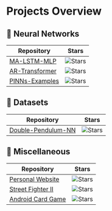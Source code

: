 # Projects Overview
 
## 🤖 Neural Networks
| Repository | Stars |
|------------|:-----:|
| [MA-LSTM-MLP](https://github.com/javierfa98/MA-LSTM-MLP) | ![Stars](https://img.shields.io/github/stars/javierfa98/MA-LSTM-MLP?style=social) |
| [AR-Transformer](https://github.com/javierfa98/AR_Transformer) | ![Stars](https://img.shields.io/github/stars/javierfa98/AR_Transformer?style=social) |
| [PINNs-Examples](https://github.com/javierfa98/PINNs-Examples) | ![Stars](https://img.shields.io/github/stars/javierfa98/PINNs-Examples?style=social) |

## 📁 Datasets
| Repository | Stars |
|------------|:-----:|
| [Double-Pendulum-NN](https://github.com/javierfa98/Double-Pendulum-NN) | ![Stars](https://img.shields.io/github/stars/javierfa98/Double-Pendulum-NN?style=social) |

## 🎲 Miscellaneous
| Repository | Stars |
|------------|:-----:|
| [Personal Website](https://github.com/javierfa98/javierfa98.github.io) | ![Stars](https://img.shields.io/github/stars/javierfa98/javierfa98.github.io?style=social) |
| [Street Fighter II](https://github.com/javierfa98/Street_Fighter_II) | ![Stars](https://img.shields.io/github/stars/javierfa98/Street_Fighter_II?style=social) |
| [Android Card Game](https://github.com/javierfa98/Android-Card-Game) | ![Stars](https://img.shields.io/github/stars/javierfa98/Android-Card-Game?style=social) |
